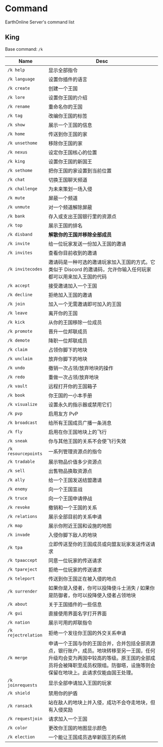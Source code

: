 # Command

EarthOnline Server's command list

## King

Base command: `/k`

<!--|`/k`||-->

|Name|Desc|
|---|---|
|`/k help`|显示全部指令|
|`/k language`|设置你插件的语言|
|`/k create`|创建一个王国|
|`/k lore`|设置你王国的介绍|
|`/k rename`|重命名你的王国|
|`/k tag`|改编你王国的标签|
|`/k show`|展示一个王国的信息|
|`/k home`|传送到你王国的家|
|`/k unsethome`|移除你王国的家|
|`/k nexus`|设定你王国核心的位置|
|`/k king`|设置你王国的新国王|
|`/k sethome`|把你王国的家设置到当前位置|
|`/k chat`|切换王国聊天频道|
|`/k challenge`|为未来策划一场入侵|
|`/k mute`|屏蔽一个频道|
|`/k unmute`|对一个频道解除屏蔽|
|`/k bank`|存入或支出王国银行里的资源点|
|`/k top`|展示王国的排名|
|`/k disband`|**解散你的王国并移除全部成员**|
|`/k invite`|给一位玩家发送一份加入王国的邀请|
|`/k invites`|查看你目前收到的邀请|
|`/k invitecodes`|邀请码是一种可选的邀请玩家加入王国的方式。它类似于 Discord 的邀请码，允许你输入任何玩家都可以用来加入王国的代码|
|`/k accept`|接受邀请加入一个王国|
|`/k decline`|拒绝加入王国的邀请|
|`/k join`|加入一个无需邀请即可加入的王国|
|`/k leave`|离开你的王国|
|`/k kick`|从你的王国移除一位成员|
|`/k promote`|晋升一位邦联成员|
|`/k demote`|降职一位邦联成员|
|`/k claim`|占领你脚下的地块|
|`/k unclaim`|放弃你脚下的地块|
|`/k undo`|撤销一次占领/放弃地块的操作|
|`/k redo`|重做一次占领/放弃地块|
|`/k vault`|远程打开你的王国箱子|
|`/k book`|你王国的一小本手册|
|`/k visualize`|设置永久的指示器或禁用它们|
|`/k pvp`|启用友方 PvP|
|`/k broadcast`|给所有王国成员广播一条消息|
|`/k fly`|启用在你王国地块上的飞行|
|`/k sneak`|你与其他王国的关系不会使飞行失效|
|`/k resourcepoints`|一系列管理资源点的指令|
|`/k tradable`|展示物品价值多少资源点|
|`/k sell`|出售物品换取资源点|
|`/k ally`|给一个王国发送结盟邀请|
|`/k enemy`|向一个王国宣战|
|`/k truce`|向一个王国申请停战|
|`/k revoke`|撤销和一个王国的关系|
|`/k relations`|展示全部目前的关系申请|
|`/k map`|展示你附近王国和设施的地图|
|`/k invade`|入侵你脚下敌人的地块|
|`/k tpa`|立即传送至你的王国成员或向盟友玩家发送传送请求|
|`/k tpaaccept`|同意一位玩家的传送请求|
|`/k tpareject`|拒绝一位玩家的传送请求|
|`/k teleport`|传送到你王国正在被入侵的地点|
|`/k surrender`|如果你是入侵者，你可以投降使斗士消失 / 如果你是防御者，你可以投降使入侵者占领地块|
|`/k about`|关于王国插件的一些信息|
|`/k gui`|直接使用界面名字打开界面|
|`/k nation`|展示可用的邦联指令|
|`/k rejectrelation`|拒绝一个发往你王国的外交关系申请|
|`/k merge`|申请一个王国与你的王国合并，合并包括全部资源点，银行账户，成员。地块转移至另一王国，任何升级均会变为两国中较高的等级。原王国的全部成员将会被降职至成员权限组。防御塔，设施等则会保留在地块上。此请求仅能由国王处理。|
|`/k joinrequests`|显示全部申请加入王国的玩家|
|`/k shield`|禁用你的护盾|
|`/k ransack`|站在敌人的地块上并入侵，成功不会夺走地块，但有入侵奖励|
|`/k requestjoin`|请求加入一个王国|
|`/k color`|更改你王国的地图显示颜色|
|`/k election`|一个能让王国成员选举新国王的系统|